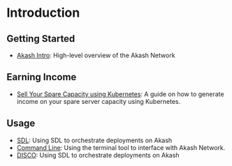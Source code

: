 # Introduction

## Getting Started

* [Akash Intro](overview/overview.md): High-level overview of the Akash Network

## Earning Income

* [Sell Your Spare Capacity using Kubernetes](https://github.com/ovrclk/docs/tree/a3cfd9a792f1a5455d7b06df9fab7a25d1e276b7/providers/kube/README.md): A guide on how to generate income on your spare server capacity using Kubernetes.

## Usage

* [SDL](usage/sdl.md): Using SDL to orchestrate deployments on Akash
* [Command Line](usage/cli/): Using the terminal tool to interface with Akash Network.
* [DISCO](https://github.com/ovrclk/disco): Using SDL to orchestrate deployments on Akash


